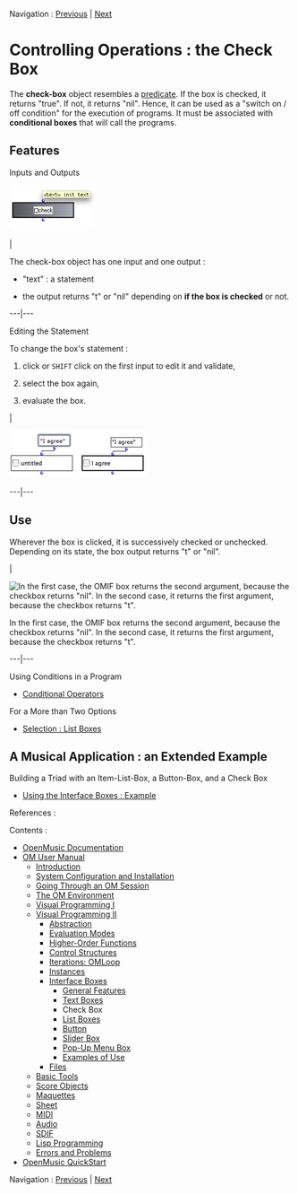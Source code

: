 
Navigation : [Previous](TextBoxes "page précédente\(Text Boxes\)")
| [Next](ListBoxes "Next\(List Boxes\)")

# Controlling Operations : the Check Box

The  **check-box** object resembles a [predicate](Predicates). If the box
is checked, it returns "true". If not, it returns "nil". Hence, it can be used
as a "switch on / off condition" for the execution of programs. It must be
associated with **conditional boxes** that will call the programs.

## Features

Inputs and Outputs

![](../res/check.png)

|

The  check-box object has one input and one output :

  * "text" : a statement

  * the output returns "t" or "nil" depending on **if the box is checked** or not.

  
  
---|---  
  
Editing the Statement

To change the box's statement :

  1. click or `SHIFT` click on the first input to edit it and validate,

  2. select the box again,

  3. evaluate the box.

|

![](../res/check-text.png)  
  
---|---  
  
## Use

Wherever the box is clicked, it is successively checked or unchecked.
Depending on its state, the box output returns "t" or "nil".

|

![In the first case, the OMIF box returns the second argument, because the
checkbox returns "nil". In the second case, it returns the first argument,
because the checkbox returns "t".](../res/check-box-ex.png)

In the first case, the OMIF box returns the second argument, because the
checkbox returns "nil". In the second case, it returns the first argument,
because the checkbox returns "t".  
  
---|---  
  
Using Conditions in a Program

  * [Conditional Operators](ConditionalOps)

For a More than Two Options

  * [Selection : List Boxes](ListBoxes)

## A Musical Application : an Extended Example

Building a Triad with an Item-List-Box, a Button-Box, and a Check Box

  * [Using the Interface Boxes : Example](InterfaceExample)

References :

Contents :

  * [OpenMusic Documentation](OM-Documentation)
  * [OM User Manual](OM-User-Manual)
    * [Introduction](00-Contents)
    * [System Configuration and Installation](Installation)
    * [Going Through an OM Session](Goingthrough)
    * [The OM Environment](Environment)
    * [Visual Programming I](BasicVisualProgramming)
    * [Visual Programming II](AdvancedVisualProgramming)
      * [Abstraction](Abstraction)
      * [Evaluation Modes](EvalModes)
      * [Higher-Order Functions](HighOrder)
      * [Control Structures](Control)
      * [Iterations: OMLoop](OMLoop)
      * [Instances](Instances)
      * [Interface Boxes](InterfaceBoxes)
        * [General Features](GeneralFeatures)
        * [Text Boxes](TextBoxes)
        * Check Box
        * [List Boxes](ListBoxes)
        * [Button](Button)
        * [Slider Box](Slider)
        * [Pop-Up Menu Box](MenuBoxes)
        * [Examples of Use](InterfaceExample)
      * [Files](Files)
    * [Basic Tools](BasicObjects)
    * [Score Objects](ScoreObjects)
    * [Maquettes](Maquettes)
    * [Sheet](Sheet)
    * [MIDI](MIDI)
    * [Audio](Audio)
    * [SDIF](SDIF)
    * [Lisp Programming](Lisp)
    * [Errors and Problems](errors)
  * [OpenMusic QuickStart](QuickStart-Chapters)

Navigation : [Previous](TextBoxes "page précédente\(Text Boxes\)")
| [Next](ListBoxes "Next\(List Boxes\)")

